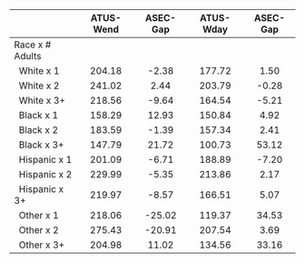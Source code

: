 
|                      |    ATUS-Wend |     ASEC-Gap |    ATUS-Wday |     ASEC-Gap |
| -------------------- | :----------: | :----------: | :----------: | :----------: |
| Race x # Adults      |              |              |              |              |
| &nbsp;&nbsp;White x 1 |       204.18 |        -2.38 |       177.72 |         1.50 |
| &nbsp;&nbsp;White x 2 |       241.02 |         2.44 |       203.79 |        -0.28 |
| &nbsp;&nbsp;White x 3+ |       218.56 |        -9.64 |       164.54 |        -5.21 |
| &nbsp;&nbsp;Black x 1 |       158.29 |        12.93 |       150.84 |         4.92 |
| &nbsp;&nbsp;Black x 2 |       183.59 |        -1.39 |       157.34 |         2.41 |
| &nbsp;&nbsp;Black x 3+ |       147.79 |        21.72 |       100.73 |        53.12 |
| &nbsp;&nbsp;Hispanic x 1 |       201.09 |        -6.71 |       188.89 |        -7.20 |
| &nbsp;&nbsp;Hispanic x 2 |       229.99 |        -5.35 |       213.86 |         2.17 |
| &nbsp;&nbsp;Hispanic x 3+ |       219.97 |        -8.57 |       166.51 |         5.07 |
| &nbsp;&nbsp;Other x 1 |       218.06 |       -25.02 |       119.37 |        34.53 |
| &nbsp;&nbsp;Other x 2 |       275.43 |       -20.91 |       207.54 |         3.69 |
| &nbsp;&nbsp;Other x 3+ |       204.98 |        11.02 |       134.56 |        33.16 |

